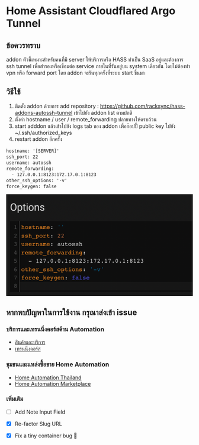 # Home Assistant Cloudflared Argo Tunnel

## ข้อควรทราบ ###

addon ตัวนี้เหมาะสำหรับคนที่มี server ให้บริการหรือ HASS ทำเป็น SaaS อยู่และต้องการ ssh tunnel เพื่อสำรองหรือเชื่อมต่อ service ภายในที่รันอยู่บน system เดียวกัน โดยไม่ต้องทำ vpn หรือ forward port โดย addon จะรันทุกครั้งที่ระบบ start ขึ้นมา 

## วิธีใช้ 

1. ติดตั้ง addon ด้วยการ add repository : https://github.com/racksync/hass-addons-autossh-tunnel เข้าไปยัง addon list ตามปกติ
2. ตั้งค่า hostname / user / remote_forwarding ปลายทางให้ครบถ้วน
3. start adddon แล้วเข้าไปยัง logs tab ของ addon เพื่อก๊อปปี้ public key ไปยัง ~/.ssh/authorized_keys
4. restart addon อีกครั้ง


```
hostname: '[SERVER]'
ssh_port: 22
username: autossh
remote_forwarding:
  - 127.0.0.1:8123:172.17.0.1:8123
other_ssh_options: '-v'
force_keygen: false
```


![racksync-screenshot](https://github.com/racksync/hass-addons-autossh-tunnel/blob/master/autossh.png)


## หากพบปัญหาในการใช้งาน กรุณาส่งเข้า issue

### บริการและเทรนนิ่งคอร์สด้าน Automation 

- [สินค้าและบริการ](http://racksync.com)
- [เทรนนิ่งคอร์ส](https://facebook.com/racksync)

### ชุมชนและแหล่งซื้อขาย Home Automation

- [Home Automation Thailand](https://www.facebook.com/groups/hathailand)
- [Home Automation Marketplace](https://www.facebook.com/groups/hatmarketplace)

### เพิ่มเติม

- [ ] Add Note Input Field 
- [X] Re-factor Slug URL
- [X] Fix a tiny container bug :tada:

